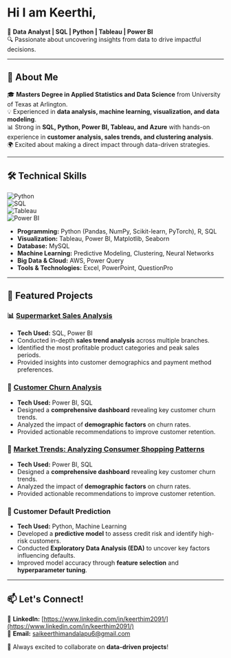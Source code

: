 # Hi I am Keerthi,
🚀 **Data Analyst | SQL | Python | Tableau | Power BI**  
🔍 Passionate about uncovering insights from data to drive impactful decisions.

---

## 📌 About Me  
🎓 **Masters Degree in Applied Statistics and Data Science** from University of Texas at Arlington.  
💡 Experienced in **data analysis, machine learning, visualization, and data modeling**.  
📊 Strong in **SQL, Python, Power BI, Tableau, and Azure** with hands-on experience in **customer analysis, sales trends, and clustering analysis**.  
🌍 Excited about making a direct impact through data-driven strategies.  

---

## 🛠️ Technical Skills  
![Python](https://img.shields.io/badge/Python-3776AB?style=for-the-badge&logo=python&logoColor=white)  
![SQL](https://img.shields.io/badge/SQL-4479A1?style=for-the-badge&logo=postgresql&logoColor=white)  
![Tableau](https://img.shields.io/badge/Tableau-E97627?style=for-the-badge&logo=tableau&logoColor=white)  
![Power BI](https://img.shields.io/badge/Power%20BI-F2C811?style=for-the-badge&logo=powerbi&logoColor=black)  

- **Programming:** Python (Pandas, NumPy, Scikit-learn, PyTorch), R, SQL  
- **Visualization:** Tableau, Power BI, Matplotlib, Seaborn  
- **Database:** MySQL 
- **Machine Learning:** Predictive Modeling, Clustering, Neural Networks  
- **Big Data & Cloud:** AWS, Power Query  
- **Tools & Technologies:** Excel, PowerPoint, QuestionPro  

---

## 📂 Featured Projects  
<h3>📊 <a href="https://github.com/saikeerthi3/Supermarket-Sales-Analysis-using-sql">Supermarket Sales Analysis</a></h3>
<ul>
  <li><strong>Tech Used:</strong> SQL, Power BI</li>
  <li>Conducted in-depth <strong>sales trend analysis</strong> across multiple branches.</li>
  <li>Identified the most profitable product categories and peak sales periods.</li>
  <li>Provided insights into customer demographics and payment method preferences.</li>
</ul>

<h3>👥 <a href="https://github.com/saikeerthi3/Bank-Customer-Churn-Analysis">Customer Churn Analysis</a></h3>
<ul>
  <li><strong>Tech Used:</strong> Power BI, SQL</li>
  <li>Designed a <strong>comprehensive dashboard</strong> revealing key customer churn trends.</li>
  <li>Analyzed the impact of <strong>demographic factors</strong> on churn rates.</li>
  <li>Provided actionable recommendations to improve customer retention.</li>
</ul>

<h3>👥 <a href="https://github.com/saikeerthi3/Market-Trends-Analyzing-Consumer-Shopping-Patterns"> Market Trends: Analyzing Consumer Shopping Patterns</a></h3>
<ul>
  <li><strong>Tech Used:</strong> Power BI, SQL</li>
  <li>Designed a <strong>comprehensive dashboard</strong> revealing key customer churn trends.</li>
  <li>Analyzed the impact of <strong>demographic factors</strong> on churn rates.</li>
  <li>Provided actionable recommendations to improve customer retention.</li>
</ul>

<h3>🏦 Customer Default Prediction </h3>
<ul>
  <li><strong>Tech Used:</strong> Python, Machine Learning</li>
  <li>Developed a <strong>predictive model</strong> to assess credit risk and identify high-risk customers.</li>
  <li>Conducted <strong>Exploratory Data Analysis (EDA)</strong> to uncover key factors influencing defaults.</li>
  <li>Improved model accuracy through <strong>feature selection</strong> and <strong>hyperparameter tuning</strong>.</li>
</ul>

 
 ---

## 📫 Let's Connect!  
🔗 **LinkedIn:** [https://www.linkedin.com/in/keerthim2091/](https://www.linkedin.com/in/keerthim2091/)  
📧 **Email:** [saikeerthimandalapu6@gmail.com](mailto:saikeerthimandalapu6@gmail.com)   

💖 Always excited to collaborate on **data-driven projects**!
